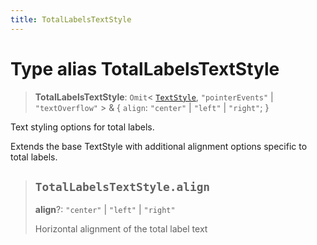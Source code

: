```yaml
---
title: TotalLabelsTextStyle
---
```


# Type alias TotalLabelsTextStyle

> **TotalLabelsTextStyle**: `Omit`\< [`TextStyle`](type-alias.TextStyle.md), `"pointerEvents"` \| `"textOverflow"` \> & \{
  `align`: `"center"` \| `"left"` \| `"right"`;
 }

Text styling options for total labels.

Extends the base TextStyle with additional alignment options specific to total labels.

> ## `TotalLabelsTextStyle.align`
>
> **align**?: `"center"` \| `"left"` \| `"right"`
>
> Horizontal alignment of the total label text
>
>
